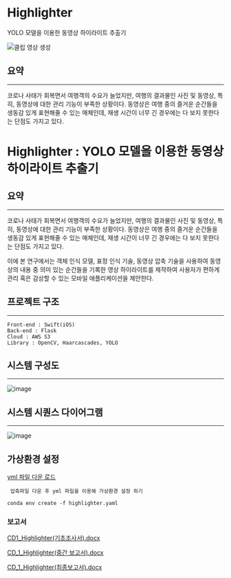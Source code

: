 # Highlighter

YOLO 모델을 이용한 동영상 하이라이트 추출기

![클립 영상 생성](https://user-images.githubusercontent.com/80630604/171881075-46de3456-061a-43c5-a9c5-f999e7782360.png)


## 요약

---

코로나 사태가 회복면서 여행객의 수요가 늘었지만, 여행의 결과물인 사진 및 동영상, 특히, 동영상에 대한 관리 기능이 부족한 상황이다.
동영상은 여행 중의 즐거운 순간들을 생동감 있게 표현해줄 수 있는 매체인데, 재생 시간이 너무 긴 경우에는 다 보지 못한다는 단점도 가지고 있다.

# Highlighter : YOLO 모델을 이용한 동영상 하이라이트 추출기

## 요약

---

코로나 사태가 회복면서 여행객의 수요가 늘었지만, 여행의 결과물인 사진 및 동영상, 특히, 동영상에 대한 관리 기능이 부족한 상황이다.
동영상은 여행 중의 즐거운 순간들을 생동감 있게 표현해줄 수 있는 매체인데, 재생 시간이 너무 긴 경우에는 다 보지 못한다는 단점도 가지고 있다.

이에 본 연구에서는 객체 인식 모델, 표정 인식 기술, 동영상 압축 기술을 사용하여 동영상의 내용 중 의미 있는 순간들을 기록한 영상 하이라이트를 제작하여
사용자가 편하게 관리 혹은 감상할 수 있는 모바일 애플리케이션을 제안한다.

## 프로젝트 구조

---

```
Front-end : Swift(iOS)
Back-end : Flask
Cloud : AWS S3
Library : OpenCV, Haarcascades, YOLO
```

## 시스템 구성도

---

![image](https://user-images.githubusercontent.com/29617557/171854630-1dc26314-e759-4ca0-908e-724f8f217cb5.jpeg)

## 시스템 시퀀스 다이어그램

---

![image](https://user-images.githubusercontent.com/29617557/171855643-6afd50c3-876b-47fa-895f-cbdf382a107d.png)

## 가상환경 설정

[yml 파일 다운 로드 ](https://github.com/Highlighter-capstone/server/files/8832873/highlighter.zip)

```
 압축파일 다운 후 yml 파일을 이용해 가상환경 설정 하기

conda env create -f highlighter.yaml
```

### 보고서

[CD1_Highlighter(기초조사서).docx](https://github.com/Highlighter-capstone/server/files/8832473/CD1_Highlighter.docx)

[CD_1_Highlighter(중간 보고서).docx](https://github.com/Highlighter-capstone/server/files/8832490/CD_1_Highlighter.docx)

[CD_1_Highlighter(최종보고서).docx](https://github.com/Highlighter-capstone/server/files/8833246/CD_1_Highlighter.docx)

